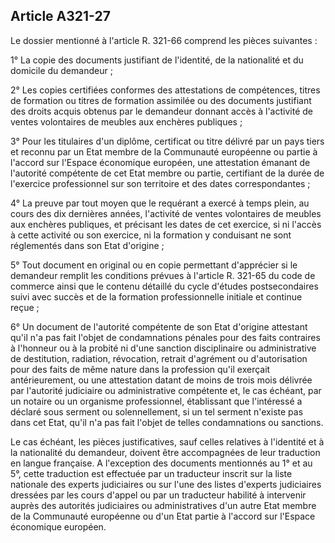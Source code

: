 Article A321-27
----
Le dossier mentionné à l'article R. 321-66 comprend les pièces suivantes :

1° La copie des documents justifiant de l'identité, de la nationalité et du
domicile du demandeur ;

2° Les copies certifiées conformes des attestations de compétences, titres de
formation ou titres de formation assimilée ou des documents justifiant des
droits acquis obtenus par le demandeur donnant accès à l'activité de ventes
volontaires de meubles aux enchères publiques ;

3° Pour les titulaires d'un diplôme, certificat ou titre délivré par un pays
tiers et reconnu par un Etat membre de la Communauté européenne ou partie à
l'accord sur l'Espace économique européen, une attestation émanant de l'autorité
compétente de cet Etat membre ou partie, certifiant de la durée de l'exercice
professionnel sur son territoire et des dates correspondantes ;

4° La preuve par tout moyen que le requérant a exercé à temps plein, au cours
des dix dernières années, l'activité de ventes volontaires de meubles aux
enchères publiques, et précisant les dates de cet exercice, si ni l'accès à
cette activité ou son exercice, ni la formation y conduisant ne sont réglementés
dans son Etat d'origine ;

5° Tout document en original ou en copie permettant d'apprécier si le demandeur
remplit les conditions prévues à l'article R. 321-65 du code de commerce ainsi
que le contenu détaillé du cycle d'études postsecondaires suivi avec succès et
de la formation professionnelle initiale et continue reçue ;

6° Un document de l'autorité compétente de son Etat d'origine attestant qu'il
n'a pas fait l'objet de condamnations pénales pour des faits contraires à
l'honneur ou à la probité ni d'une sanction disciplinaire ou administrative de
destitution, radiation, révocation, retrait d'agrément ou d'autorisation pour
des faits de même nature dans la profession qu'il exerçait antérieurement, ou
une attestation datant de moins de trois mois délivrée par l'autorité judiciaire
ou administrative compétente et, le cas échéant, par un notaire ou un organisme
professionnel, établissant que l'intéressé a déclaré sous serment ou
solennellement, si un tel serment n'existe pas dans cet Etat, qu'il n'a pas fait
l'objet de telles condamnations ou sanctions.

Le cas échéant, les pièces justificatives, sauf celles relatives à l'identité et
à la nationalité du demandeur, doivent être accompagnées de leur traduction en
langue française. A l'exception des documents mentionnés au 1° et au 5°, cette
traduction est effectuée par un traducteur inscrit sur la liste nationale des
experts judiciaires ou sur l'une des listes d'experts judiciaires dressées par
les cours d'appel ou par un traducteur habilité à intervenir auprès des
autorités judiciaires ou administratives d'un autre Etat membre de la Communauté
européenne ou d'un Etat partie à l'accord sur l'Espace économique européen.
